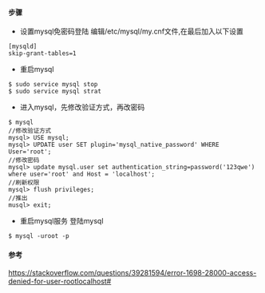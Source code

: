 #### 步骤
* 设置mysql免密码登陆
  编辑/etc/mysql/my.cnf文件,在最后加入以下设置
```aidl
[mysqld]
skip-grant-tables=1
```
* 重启mysql
```aidl
$ sudo service mysql stop
$ sudo service mysql strat
```

* 进入mysql，先修改验证方式，再改密码
```aidl
$ mysql
//修改验证方式
mysql> USE mysql;
mysql> UPDATE user SET plugin='mysql_native_password' WHERE User='root';
//修改密码
mysql> update mysql.user set authentication_string=password('123qwe') where user='root' and Host = 'localhost';
//刷新权限
mysql> flush privileges;
//推出
musql> exit;
```

* 重启mysql服务 登陆mysql
```aidl
$ mysql -uroot -p
```

#### 参考
https://stackoverflow.com/questions/39281594/error-1698-28000-access-denied-for-user-rootlocalhost#